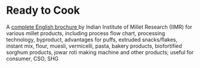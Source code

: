 # Ready to Cook

A [complete English brochure ](https://www.millets.res.in/technologies/Technologies\_of\_millet\_value\_added\_products.pdf)by Indian Institute of Millet Research (IIMR) for various millet products, including process flow chart, processing technology, byproduct, advantages for puffs, extruded snacks/flakes, instant mix, flour, muesli, vermicelli, pasta, bakery products, biofortified sorghum products, jowar roti making machine and other products; useful for consumer, CSO, SHG



